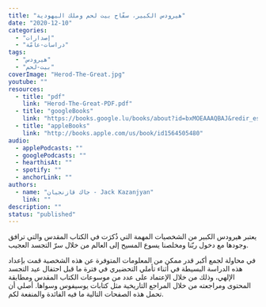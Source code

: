 ```yaml
---
title: "هيرودس الكبير، سفّاح بيت لحم وملك اليهودية"
date: "2020-12-10"
categories:
  - "إصدارات"
  - "دراسات-عامّة"
tags:
  - "هيرودس"
  - "بيت-لحم"
coverImage: "Herod-The-Great.jpg"
youtube: ""
resources:
  - title: "pdf"
    link: "Herod-The-Great-PDF.pdf"
  - title: "googleBooks"
    link: "https://books.google.lu/books/about?id=bxMOEAAAQBAJ&redir_esc=y"
  - title: "appleBooks"
    link: "http://books.apple.com/us/book/id1564505480"
audio:
  - applePodcasts: ""
  - googlePodcasts: ""
  - hearthisAt: ""
  - spotify: ""
  - anchorLink: ""
authors:
  - name: "جاك قازنجيان - Jack Kazanjyan"
    link: ""
description: ""
status: "published"
---
```


يعتبر هيرودس الكبير من الشخصيات المهمة التي ذُكرَت في الكتاب المقدس والتي ترافق وجودها مع دخول ربّنا ومخلصنا يسوع المسيح إلى العالم من خلال سرّ التجسد العجيب.

في محاولة لجمع أكبر قدر ممكن من المعلومات المتوفرة عن هذه الشخصية قمت بإعداد هذه الدراسة البسيطة في أثناء تأملي التحضيري في فترة ما قبل احتفال عيد التجسد الإلهي، وذلك من خلال الإعتماد على عدد من موسوعات الكتاب المقدس ومطابقة المحتوى ومراجعته من خلال المراجع التاريخية مثل كتابات يوسيفوس وسواها. أصلي أن تحمل هذه الصفحات التالية ما فيه الفائدة والمنفعة لكم.
